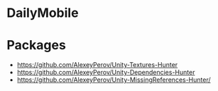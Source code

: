 # DailyMobile

# Packages
- https://github.com/AlexeyPerov/Unity-Textures-Hunter
- https://github.com/AlexeyPerov/Unity-Dependencies-Hunter
- https://github.com/AlexeyPerov/Unity-MissingReferences-Hunter/
